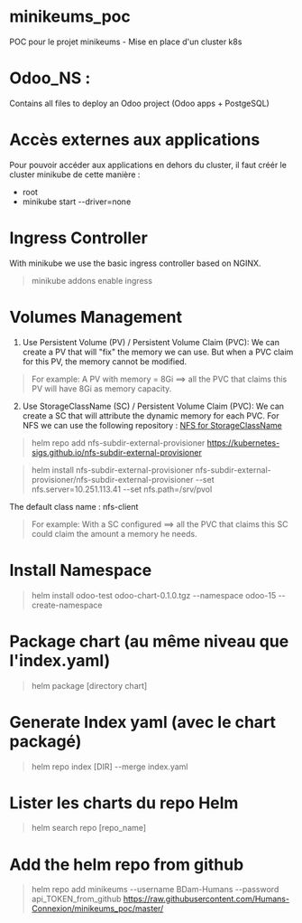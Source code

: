# minikeums_poc
POC pour le projet minikeums - Mise en place d'un cluster k8s


# Odoo_NS :
Contains all files to deploy an Odoo project (Odoo apps + PostgeSQL)


# Accès externes aux applications
Pour pouvoir accéder aux applications en dehors du cluster, il faut créér le cluster minikube de cette manière :
- root
- minikube start --driver=none

# Ingress Controller 
With minikube we use the basic ingress controller based on NGINX. 
> minikube addons enable ingress 

# Volumes Management 
1. Use Persistent Volume (PV) / Persistent Volume Claim (PVC): 
We can create a PV that will "fix" the memory we can use. But when a PVC claim for this PV, the memory cannot be modified. 
> For example: A PV with memory = 8Gi ==> all the PVC that claims this PV will have 8Gi as memory capacity.

2. Use StorageClassName (SC) / Persistent Volume Claim (PVC): 
We can create a SC that will attribute the dynamic memory for each PVC. For NFS we can use the following repository : [NFS for StorageClassName](https://github.com/kubernetes-sigs/nfs-subdir-external-provisioner)

> helm repo add nfs-subdir-external-provisioner https://kubernetes-sigs.github.io/nfs-subdir-external-provisioner

> helm install nfs-subdir-external-provisioner nfs-subdir-external-provisioner/nfs-subdir-external-provisioner --set nfs.server=10.251.113.41 --set nfs.path=/srv/pvol

The default class name : nfs-client

> For example: With a SC configured ==> all the PVC that claims this SC could claim the amount a memory he needs.


# Install Namespace
> helm install odoo-test odoo-chart-0.1.0.tgz --namespace odoo-15 --create-namespace

# Package chart (au même niveau que l'index.yaml)
> helm package [directory chart]

# Generate Index yaml (avec le chart packagé) 
> helm repo index [DIR] --merge index.yaml

# Lister les charts du repo Helm
> helm search repo [repo_name]

# Add the helm repo from github 
> helm repo add minikeums --username BDam-Humans --password api_TOKEN_from_github https://raw.githubusercontent.com/Humans-Connexion/minikeums_poc/master/
